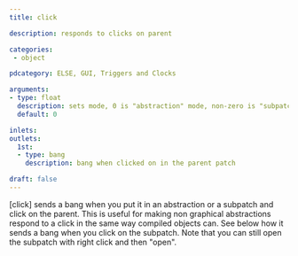```yaml
---
title: click

description: responds to clicks on parent

categories:
 - object

pdcategory: ELSE, GUI, Triggers and Clocks

arguments:
- type: float
  description: sets mode, 0 is "abstraction" mode, non-zero is "subpatch" mode
  default: 0

inlets:
outlets:
  1st:
  - type: bang
    description: bang when clicked on in the parent patch

draft: false
---
```


[click] sends a bang when you put it in an abstraction or a subpatch and click on the parent. This is useful for making non graphical abstractions respond to a click in the same way compiled objects can. 
See below how it sends a bang when you click on the subpatch. Note that you can still open the subpatch with right click and then "open".
